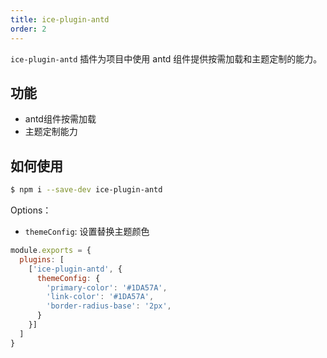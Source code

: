 ```yaml
---
title: ice-plugin-antd
order: 2
---
```


`ice-plugin-antd` 插件为项目中使用 antd 组件提供按需加载和主题定制的能力。

## 功能

- antd组件按需加载
- 主题定制能力

## 如何使用

```bash
$ npm i --save-dev ice-plugin-antd
```

Options：
- `themeConfig`: 设置替换主题颜色


```js
module.exports = {
  plugins: [
    ['ice-plugin-antd', {
      themeConfig: {
        'primary-color': '#1DA57A',
        'link-color': '#1DA57A',
        'border-radius-base': '2px',
      }
    }]
  ]
}
```